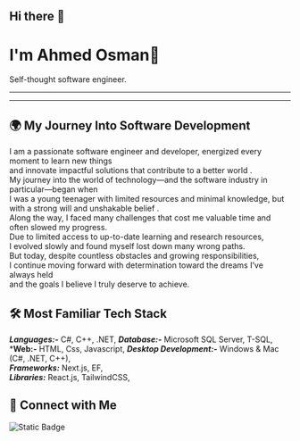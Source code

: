## Hi there 👋
# I'm Ahmed Osman👋

Self-thought software engineer.

---

---

## 🌍 My Journey Into Software Development

I am a passionate software engineer and developer, energized every moment to learn new things  
and innovate impactful solutions that contribute to a better world .  
My journey into the world of technology—and the software industry in particular—began when  
I was a young teenager with limited resources and minimal knowledge, but with a strong will and unshakable belief .  
Along the way, I faced many challenges that cost me valuable time and often slowed my progress.  
Due to limited access to up-to-date learning and research resources,  
I evolved slowly and found myself lost down many wrong paths.  
But today, despite countless obstacles and growing responsibilities,  
I continue moving forward with determination toward the dreams I’ve always held  
and the goals I believe I truly deserve to achieve.  

## 🛠 Most Familiar Tech Stack

***Languages:-***  C#, C++, .NET, 
***Database:-*** Microsoft SQL Server, T-SQL,  
***Web:-** HTML, Css, Javascript,
***Desktop Development:-*** Windows & Mac (C#, .NET, C++),  
***Frameworks:***  Next.js, EF,  
***Libraries:*** React.js, TailwindCSS,  

## 📱 Connect with Me  

![Static Badge](https://img.shields.io/badge/Facebook-blue)



